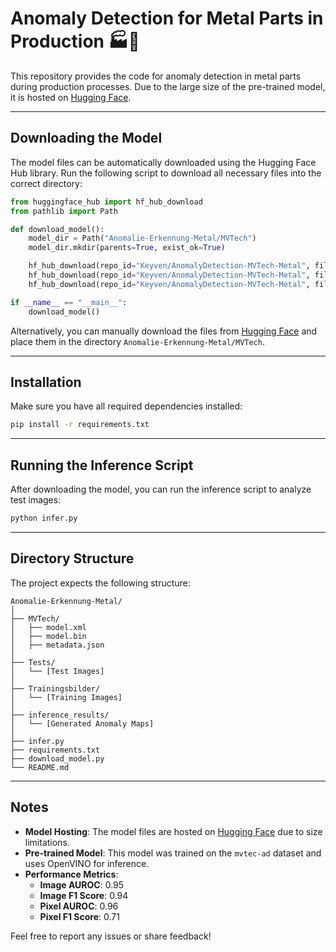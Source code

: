 
# Anomaly Detection for Metal Parts in Production 🏭🔧

This repository provides the code for anomaly detection in metal parts during production processes. Due to the large size of the pre-trained model, it is hosted on [Hugging Face](https://huggingface.co/Keyven/AnomalyDetection-MVTech-Metal/).

---

## Downloading the Model

The model files can be automatically downloaded using the Hugging Face Hub library. Run the following script to download all necessary files into the correct directory:

```python
from huggingface_hub import hf_hub_download
from pathlib import Path

def download_model():
    model_dir = Path("Anomalie-Erkennung-Metal/MVTech")
    model_dir.mkdir(parents=True, exist_ok=True)

    hf_hub_download(repo_id="Keyven/AnomalyDetection-MVTech-Metal", filename="model.xml", cache_dir=str(model_dir))
    hf_hub_download(repo_id="Keyven/AnomalyDetection-MVTech-Metal", filename="model.bin", cache_dir=str(model_dir))
    hf_hub_download(repo_id="Keyven/AnomalyDetection-MVTech-Metal", filename="metadata.json", cache_dir=str(model_dir))

if __name__ == "__main__":
    download_model()
```

Alternatively, you can manually download the files from [Hugging Face](https://huggingface.co/Keyven/AnomalyDetection-MVTech-Metal/) and place them in the directory `Anomalie-Erkennung-Metal/MVTech`.

---

## Installation

Make sure you have all required dependencies installed:
```bash
pip install -r requirements.txt
```

---

## Running the Inference Script

After downloading the model, you can run the inference script to analyze test images:

```bash
python infer.py
```

---

## Directory Structure

The project expects the following structure:

```
Anomalie-Erkennung-Metal/
│
├── MVTech/
│   ├── model.xml
│   ├── model.bin
│   ├── metadata.json
│
├── Tests/
│   └── [Test Images]
│
├── Trainingsbilder/
│   └── [Training Images]
│
├── inference_results/
│   └── [Generated Anomaly Maps]
│
├── infer.py
├── requirements.txt
├── download_model.py
└── README.md
```

---

## Notes

- **Model Hosting**: The model files are hosted on [Hugging Face](https://huggingface.co/Keyven/AnomalyDetection-MVTech-Metal/) due to size limitations.
- **Pre-trained Model**: This model was trained on the `mvtec-ad` dataset and uses OpenVINO for inference.
- **Performance Metrics**:
  - **Image AUROC**: 0.95
  - **Image F1 Score**: 0.94
  - **Pixel AUROC**: 0.96
  - **Pixel F1 Score**: 0.71

Feel free to report any issues or share feedback!
